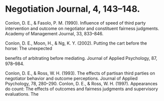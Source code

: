 # Negotiation Journal, 4, 143–148.

Conlon, D. E., & Fasolo, P. M. (1990). Inﬂuence of speed of third party intervention and outcome on negotiator and constituent fairness judgments. Academy of Management Journal, 33, 833–846.

Conlon, D. E., Moon, H., & Ng, K. Y. (2002). Putting the cart before the horse: The unexpected

beneﬁts of arbitrating before mediating. Journal of Applied Psychology, 87, 978–984.

Conlon, D. E., & Ross, W. H. (1993). The effects of partisan third parties on negotiator behavior and outcome perceptions. Journal of Applied Psychology, 78, 280–290. Conlon, D. E., & Ross, W. H. (1997). Appearances do count: The effects of outcomes and fairness judgments and supervisory evaluations. The
